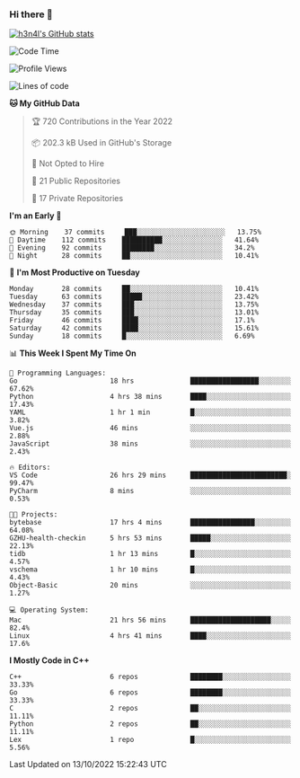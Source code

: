 ### Hi there 👋

[![h3n4l's GitHub stats](https://github-readme-stats.vercel.app/api?username=h3n4l&count_private=true&show_icons=true&theme=radical)](https://github.com/h3n4l/github-readme-stats)

<!--START_SECTION:waka-->
![Code Time](http://img.shields.io/badge/Code%20Time-749%20hrs%2030%20mins-blue)

![Profile Views](http://img.shields.io/badge/Profile%20Views-7-blue)

![Lines of code](https://img.shields.io/badge/From%20Hello%20World%20I%27ve%20Written-44%20Thousand%20lines%20of%20code-blue)

**🐱 My GitHub Data** 

> 🏆 720 Contributions in the Year 2022
 > 
> 📦 202.3 kB Used in GitHub's Storage 
 > 
> 🚫 Not Opted to Hire
 > 
> 📜 21 Public Repositories 
 > 
> 🔑 17 Private Repositories  
 > 
**I'm an Early 🐤** 

```text
🌞 Morning    37 commits     ███░░░░░░░░░░░░░░░░░░░░░░   13.75% 
🌆 Daytime    112 commits    ██████████░░░░░░░░░░░░░░░   41.64% 
🌃 Evening    92 commits     ████████░░░░░░░░░░░░░░░░░   34.2% 
🌙 Night      28 commits     ██░░░░░░░░░░░░░░░░░░░░░░░   10.41%

```
📅 **I'm Most Productive on Tuesday** 

```text
Monday       28 commits     ██░░░░░░░░░░░░░░░░░░░░░░░   10.41% 
Tuesday      63 commits     █████░░░░░░░░░░░░░░░░░░░░   23.42% 
Wednesday    37 commits     ███░░░░░░░░░░░░░░░░░░░░░░   13.75% 
Thursday     35 commits     ███░░░░░░░░░░░░░░░░░░░░░░   13.01% 
Friday       46 commits     ████░░░░░░░░░░░░░░░░░░░░░   17.1% 
Saturday     42 commits     ████░░░░░░░░░░░░░░░░░░░░░   15.61% 
Sunday       18 commits     █░░░░░░░░░░░░░░░░░░░░░░░░   6.69%

```


📊 **This Week I Spent My Time On** 

```text
💬 Programming Languages: 
Go                       18 hrs              █████████████████░░░░░░░░   67.62% 
Python                   4 hrs 38 mins       ████░░░░░░░░░░░░░░░░░░░░░   17.43% 
YAML                     1 hr 1 min          █░░░░░░░░░░░░░░░░░░░░░░░░   3.82% 
Vue.js                   46 mins             ░░░░░░░░░░░░░░░░░░░░░░░░░   2.88% 
JavaScript               38 mins             ░░░░░░░░░░░░░░░░░░░░░░░░░   2.43%

🔥 Editors: 
VS Code                  26 hrs 29 mins      ████████████████████████░   99.47% 
PyCharm                  8 mins              ░░░░░░░░░░░░░░░░░░░░░░░░░   0.53%

🐱‍💻 Projects: 
bytebase                 17 hrs 4 mins       ████████████████░░░░░░░░░   64.08% 
GZHU-health-checkin      5 hrs 53 mins       █████░░░░░░░░░░░░░░░░░░░░   22.13% 
tidb                     1 hr 13 mins        █░░░░░░░░░░░░░░░░░░░░░░░░   4.57% 
vschema                  1 hr 10 mins        █░░░░░░░░░░░░░░░░░░░░░░░░   4.43% 
Object-Basic             20 mins             ░░░░░░░░░░░░░░░░░░░░░░░░░   1.27%

💻 Operating System: 
Mac                      21 hrs 56 mins      ████████████████████░░░░░   82.4% 
Linux                    4 hrs 41 mins       ████░░░░░░░░░░░░░░░░░░░░░   17.6%

```

**I Mostly Code in C++** 

```text
C++                      6 repos             ████████░░░░░░░░░░░░░░░░░   33.33% 
Go                       6 repos             ████████░░░░░░░░░░░░░░░░░   33.33% 
C                        2 repos             ██░░░░░░░░░░░░░░░░░░░░░░░   11.11% 
Python                   2 repos             ██░░░░░░░░░░░░░░░░░░░░░░░   11.11% 
Lex                      1 repo              █░░░░░░░░░░░░░░░░░░░░░░░░   5.56%

```



 Last Updated on 13/10/2022 15:22:43 UTC
<!--END_SECTION:waka-->

